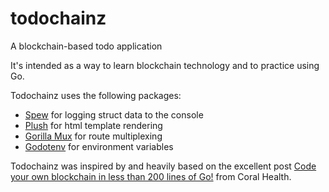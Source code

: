 # todochainz

A blockchain-based todo application

It's intended as a way to learn blockchain technology and to practice using Go.

Todochainz uses the following packages:

* [Spew](https://github.com/davecgh/go-spew) for logging struct data to the console
* [Plush](https://github.com/gobuffalo/plush) for html template rendering
* [Gorilla Mux](https://github.com/gorilla/mux) for route multiplexing
* [Godotenv](https://github.com/joho/godotenv) for environment variables

Todochainz was inspired by and heavily based on the excellent post [Code your own blockchain in less than 200 lines of Go!](https://medium.com/@mycoralhealth/code-your-own-blockchain-in-less-than-200-lines-of-go-e296282bcffc) from Coral Health.
